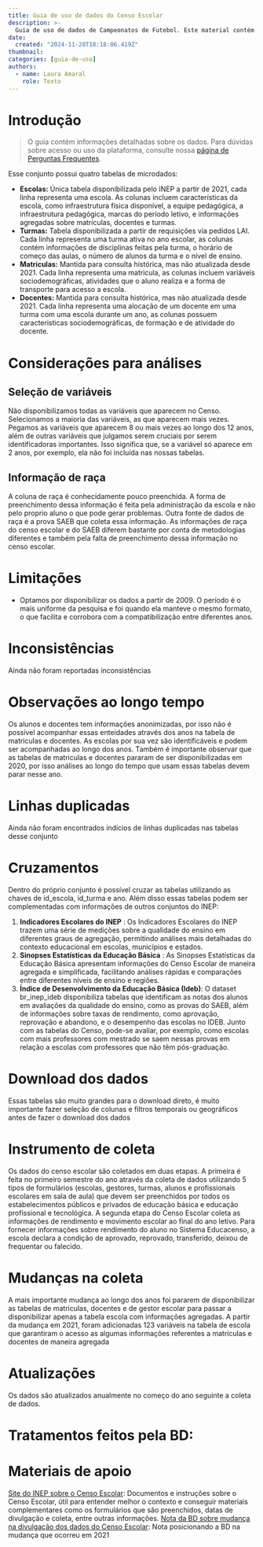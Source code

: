 ```yaml
---
title: Guia de uso de dados do Censo Escolar
description: >-
  Guia de uso de dados de Campeonatos de Futebol. Este material contém informações sobre as variáveis mais importantes, perguntas frequentes e exemplos de uso do conjunto.
date:
  created: "2024-11-28T18:18:06.419Z"
thumbnail: 
categories: [guia-de-uso]
authors:
  - name: Laura Amaral
    role: Texto
---
```


# Introdução

> O guia contém informações detalhadas sobre os dados. Para dúvidas sobre acesso ou uso da plataforma, consulte nossa [página de Perguntas Frequentes](/faq).

Esse conjunto possui quatro tabelas de microdados:  
- **Escolas:** Única tabela disponibilizada pelo INEP a partir de 2021, cada linha representa uma escola. As colunas incluem características da escola, como infraestrutura física disponível, a equipe pedagógica, a infraestrutura pedagógica, marcas do período letivo, e informações agregadas sobre matrículas, docentes e turmas.
- **Turmas:** Tabela disponibilizada a partir de requisições via pedidos LAI. Cada linha representa uma turma ativa no ano escolar, as colunas contém informações de disciplinas feitas pela turma, o horário de começo das aulas, o número de alunos da turma e o nível de ensino.
- **Matrículas:** Mantida para consulta histórica, mas não atualizada desde 2021. Cada linha representa uma matricula, as colunas incluem variáveis sociodemográficas, atividades que o aluno realiza e a forma de transporte para acesso a escola. 
- **Docentes:** Mantida para consulta histórica, mas não atualizada desde 2021. Cada linha representa uma alocação de um docente em uma turma com uma escola durante um ano, as colunas possuem caracteristicas sociodemográficas, de formação e de atividade do docente. 

# Considerações para análises
## Seleção de variáveis
Não disponibilizamos todas as variáveis que aparecem no Censo. Selecionamos a maioria das variáveis, as que aparecem mais vezes. Pegamos as variáveis que aparecem 8 ou mais vezes ao longo dos 12 anos, além de outras variáveis que julgamos serem cruciais por serem identificadoras importantes. Isso significa que, se a variável só aparece em 2 anos, por exemplo, ela não foi incluída nas nossas tabelas.

## Informação de raça
A coluna de raça é conhecidamente pouco preenchida. A forma de preenchimento dessa informação é feita pela administração da escola e não pelo proprio aluno o que pode gerar problemas. Outra fonte de dados de raça é a prova SAEB que coleta essa informação. As informações de raça do censo escolar e do SAEB diferem bastante por conta de metodologias diferentes e também pela falta de preenchimento dessa informação no censo escolar. 

# Limitações
* Optamos por disponibilizar os dados a partir de 2009. O período é o mais uniforme da pesquisa e foi quando ela manteve o mesmo formato, o que facilita e corrobora com a compatibilização entre diferentes anos.

# Inconsistências
Ainda não foram reportadas inconsistências

# Observações ao longo tempo
Os alunos e docentes tem informações anonimizadas, por isso não é possível acompanhar essas enteidades através dos anos na tabela de matriculas e docentes. As escolas por sua vez são identificáveis e podem ser acompanhadas ao longo dos anos.
Também é importante observar que as tabelas de matriculas e docentes pararam de ser disponibilizadas em 2020, por isso análises ao longo do tempo que usam essas tabelas devem parar nesse ano.

# Linhas duplicadas
Ainda não foram encontrados indícios de linhas duplicadas nas tabelas desse conjunto

# Cruzamentos
Dentro do próprio conjunto é possível cruzar as tabelas utilizando as chaves de id_escola, id_turma e ano. 
Além disso essas tabelas podem ser complementadas com informações de outros conjuntos do INEP:  
1. **Indicadores Escolares do INEP** :  Os Indicadores Escolares do INEP trazem uma série de medições sobre a qualidade do ensino em diferentes graus de agregação, permitindo análises mais detalhadas do contexto educacional em escolas, municípios e estados.  
2. **Sinopses Estatísticas da Educação Básica**  :   As Sinopses Estatísticas da Educação Básica apresentam informações do Censo Escolar de maneira agregada e simplificada, facilitando análises rápidas e comparações entre diferentes níveis de ensino e regiões.  
3. **Índice de Desenvolvimento da Educação Básica (Ideb)**:   O dataset br_inep_ideb disponibiliza tabelas que identificam as notas dos alunos em avaliações da qualidade do ensino, como as provas do SAEB, além de informações sobre taxas de rendimento, como aprovação, reprovação e abandono, e o desempenho das escolas no IDEB. Junto com as tabelas do Censo, pode-se avaliar, por exemplo, como escolas com mais professores com mestrado se saem nessas provas em relação a escolas com professores que não têm pós-graduação.

# Download dos dados
Essas tabelas são muito grandes para o download direto, é muito importante fazer seleção de colunas e filtros temporais ou geográficos antes de fazer o download dos dados

# Instrumento de coleta
Os dados do censo escolar são coletados em duas etapas. A primeira é feita no primeiro semestre do ano através da coleta de dados utilizando 5 tipos de formulários (escolas, gestores, turmas, alunos e profissionais escolares em sala de aula) que devem ser preenchidos por todos os estabelecimentos públicos e privados de educação básica e educação profissional e tecnológica. A segunda etapa do Censo Escolar coleta as informações de rendimento e movimento escolar ao final do ano letivo. Para fornecer informações sobre rendimento do aluno no Sistema Educacenso, a escola declara a condição de aprovado, reprovado, transferido, deixou de frequentar ou falecido.

# Mudanças na coleta
A mais importante mudança ao longo dos anos foi pararem de disponibilizar as tabelas de matriculas, docentes e de gestor escolar para passar a disponibilizar apenas a tabela escola com informações agregadas.   A partir da mudança em 2021, foram adicionadas 123 variáveis na tabela de escola que garantiram o acesso as algumas informações referentes a matrículas e docentes de maneira agregada 

# Atualizações
Os dados são atualizados anualmente no começo do ano seguinte a coleta de dados.

# Tratamentos feitos pela BD:


# Materiais de apoio
[Site do INEP sobre o Censo Escolar](https://www.gov.br/inep/pt-br/areas-de-atuacao/pesquisas-estatisticas-e-indicadores/censo-escolar): Documentos e instruções sobre o Censo Escolar, útil para entender melhor o contexto e conseguir materiais complementares como os formulários que são preenchidos, datas de divulgação e coleta, entre outras informações. 
[Nota da BD sobre mudança na divulgação dos dados do Censo Escolar](https://basedosdados.org/blog/nota-sobre-divulgacao-dos-dados-do-inep): Nota posicionando a BD na mudança que ocorreu em 2021

